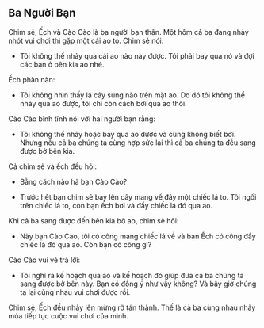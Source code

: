 ## Ba Người Bạn

Chim sẻ, Ếch và Cào Cào là ba người bạn thân. Một hôm cả ba đang nhảy nhót vui chơi thì gặp một cái ao to. Chim sẻ nói:

- Tôi không thể nhảy qua cái ao nào này được. Tôi phải bay qua nó và đợi các bạn ở bên kia ao nhé.

Ếch phàn nàn:

- Tôi không nhìn thấy lá cây sung nào trên mặt ao. Do đó tôi không thể nhảy qua ao được, tôi chỉ còn cách bơi qua ao thôi.

Cào Cào bình tĩnh nói với hai người bạn rằng:

- Tôi không thể nhảy hoặc bay qua ao được và cũng không biết bơi. Nhưng nếu cả ba chúng ta cùng hợp sức lại thì cả ba chúng ta đều sang được bờ bên kia.

Cả chim sẻ và ếch đều hỏi:

- Bằng cách nào hả bạn Cào Cào?

- Trước hết bạn chim sẻ bay lên cây mang về đây một chiếc lá to. Tôi ngồi trên chiếc lá to, còn bạn ếch bơi và đẩy chiếc lá đó qua ao.

Khi cả ba sang được đến bên kia bờ ao, chim sẻ hỏi:

- Này bạn Cào Cào, tôi có công mang chiếc lá về và bạn Ếch có công đẩy chiếc lá đó qua ao. Còn bạn có công gì?

Cào Cào vui vẻ trả lời:

- Tôi nghĩ ra kế hoạch qua ao và kế hoạch đó giúp đưa cả ba chúng ta sang được bờ bên này. Bạn có đồng ý như vậy không? Và bây giờ chúng ta lại cùng nhau vui chơi được rồi.

Chim sẻ, Ếch đều nhảy lên mừng rỡ tán thành. Thế là cả ba cùng nhau nhảy múa tiếp tục cuộc vui chơi của mình.
